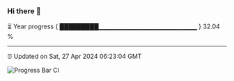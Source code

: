 ### Hi there 👋

⏳ Year progress { █████████▁▁▁▁▁▁▁▁▁▁▁▁▁▁▁▁▁▁▁▁▁ } 32.04 %

---

⏰ Updated on Sat, 27 Apr 2024 06:23:04 GMT

![Progress Bar CI](https://github.com/ZhaoGui/ZhaoGui/workflows/Progress%20Bar%20CI/badge.svg)
